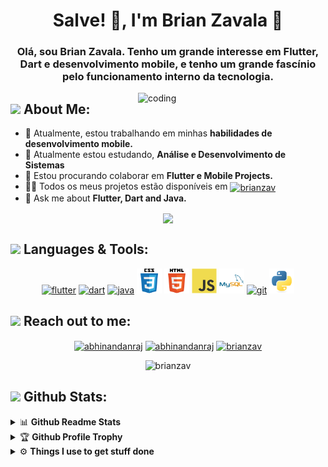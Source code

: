 
<h1 align="center">Salve! 👋, I'm Brian Zavala 🚀️</h1>
<h3 align="center">Olá, sou Brian Zavala. Tenho um grande interesse em Flutter, Dart e desenvolvimento mobile, e tenho um grande fascínio pelo funcionamento interno da tecnologia.</h3>

<img align="right" alt="coding" width="300" src="https://media.giphy.com/media/lP8xu5t2DLGG045H8F/giphy.gif">

## <img src="https://media.giphy.com/media/WUlplcMpOCEmTGBtBW/giphy.gif" width="40"> **About Me:**

- 🔭 Atualmente, estou trabalhando em minhas **habilidades de desenvolvimento mobile.**
- 🌱 Atualmente estou estudando, **Análise e Desenvolvimento de Sistemas**
- 👯 Estou procurando colaborar em **Flutter e Mobile Projects.**
- 👨‍💻 Todos os meus projetos estão disponíveis em <a href="https://github.com/brianzav?tab=repositories" target="blank"><img align="center" src="https://raw.githubusercontent.com/rahuldkjain/github-profile-readme-generator/master/src/images/icons/Social/github.svg" alt="brianzav" height="30" width="40" /></a>
- 💬 Ask me about **Flutter, Dart and Java.**

<p align="center">
   <img align="center" src="https://github-readme-streak-stats.herokuapp.com/?user=brianzav&theme=radical&hide_border=true"/>
</p>

## <img src="https://media.giphy.com/media/j2pOGeGYKe2xCCKwfi/giphy.gif" width="40"> **Languages & Tools:**

<p align="center"> 
	<a href="https://flutter.dev/" target="_blank"><img src="https://cdn.jsdelivr.net/gh/devicons/devicon/icons/flutter/flutter-original.svg" alt="flutter" width="40" height="40"/></a>
  <a href="https://dart.dev/" target="_blank"><img src="https://cdn.jsdelivr.net/gh/devicons/devicon/icons/dart/dart-original.svg" alt="dart" width="40" height="40"/></a>
	<a href="https://www.java.com/en/" target="_blank"><img src="https://cdn.jsdelivr.net/gh/devicons/devicon/icons/java/java-original.svg" alt="java" width="40" height="40"/></a>
  <a href="https://www.w3schools.com/css/" target="_blank"><img src="https://raw.githubusercontent.com/devicons/devicon/master/icons/css3/css3-original-wordmark.svg" alt="css3" width="40" height="40"/></a>
  <a href="https://www.w3.org/html/" target="_blank"><img src="https://raw.githubusercontent.com/devicons/devicon/master/icons/html5/html5-original-wordmark.svg" alt="html5" width="40" height="40"/></a>
  <a href="https://developer.mozilla.org/en-US/docs/Web/JavaScript" target="_blank"><img src="https://raw.githubusercontent.com/devicons/devicon/master/icons/javascript/javascript-original.svg" alt="javascript" width="40" height="40"/></a>
  <a href="https://www.mysql.com/" target="_blank"><img src="https://raw.githubusercontent.com/devicons/devicon/master/icons/mysql/mysql-original-wordmark.svg" alt="mysql" width="40" height="40"/></a>
  <a href="https://git-scm.com/" target="_blank"><img src="https://cdn.jsdelivr.net/gh/devicons/devicon/icons/git/git-original.svg" alt="git" width="40" height="40"/></a>
  <a href="https://www.python.org" target="_blank"><img src="https://raw.githubusercontent.com/devicons/devicon/master/icons/python/python-original.svg" alt="python" width="40" height="40"/></a>
</p>


## <img src="https://media.giphy.com/media/LnQjpWaON8nhr21vNW/giphy.gif" width="40"> **Reach out to me:** ️

<p align="center">
<a href="https://linkedin.com/in/brianzav" target="_blank"><img align="center" src="https://img.shields.io/badge/-LinkedIn-0e76a8?style=flat-square&logo=Linkedin&logoColor=white" alt="abhinandanraj" /></a>
<a href="https://github.com/brianzav" target="_blank"><img align="center" src="https://img.shields.io/badge/Website-3b5998?style=flat-square&logo=google-chrome&logoColor=white" alt="abhinandanraj" /></a>
<a href="mailto:brianbzc23@gmail.com" target="_blank"><img align="center" src="https://img.shields.io/badge/-Gmail-EA4335?style=flat-square&logo=Gmail&logoColor=white" alt="brianzav" /></a>
<p align="center"> <img src="https://komarev.com/ghpvc/?username=brianzav&label=Visitors&color=0088cc&style=flat-square" alt="brianzav" /> </p>

## <img src="https://media.giphy.com/media/ZCN6F3FAkwsyOGU2RS/giphy.gif" width="40"> **Github Stats:**

<details>
  <summary>📊 <b>Github Readme Stats</b></summary>
 <br />
 <p align="center">
  <a href="https://github.com/brianzav">
   <img width="430" align="center" src="https://github-readme-stats.vercel.app/api?username=brianzav&show_icons=true&theme=radical&count_private=true">
  </a>
  <a href="https://github.com/brianzav/github-readme-stats">
    <img align="center" src="https://github-readme-stats.anuraghazra1.vercel.app/api/top-langs/?username=brianzav&layout=compact&theme=radical&langs_count=6" />
  </a>
 </p>
</details>

<details>
 <summary>🏆 <b>Github Profile Trophy</b></summary>
 <br />
 <p align="center">
  <a href="https://github.com/ryo-ma/github-profile-trophy">
   <img src="https://github-profile-trophy.vercel.app/?username=brianzav&column=8&theme=darkhub"/>
  </a>
 </p>
</details>


<details>
  <br />
  <summary>⚙️ <b> Things I use to get stuff done</b></summary>
  	<ul>
  	   <li><b>OS:</b> Mac </li>
	     <li><b>MacBook Pro: </b> Apple M1 Pro</li>
	     <li><b>Code Editor:</b> VSCode - The best editor out there.</li>
	     <li><b>To Stay Updated:</b> Linkedin </li>
	    <br />
	</ul>
</details>
